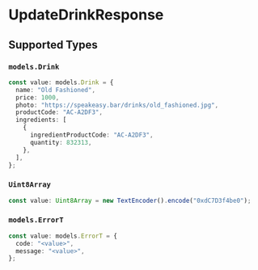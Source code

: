 # UpdateDrinkResponse


## Supported Types

### `models.Drink`

```typescript
const value: models.Drink = {
  name: "Old Fashioned",
  price: 1000,
  photo: "https://speakeasy.bar/drinks/old_fashioned.jpg",
  productCode: "AC-A2DF3",
  ingredients: [
    {
      ingredientProductCode: "AC-A2DF3",
      quantity: 832313,
    },
  ],
};
```

### `Uint8Array`

```typescript
const value: Uint8Array = new TextEncoder().encode("0xdC7D3f4be0");
```

### `models.ErrorT`

```typescript
const value: models.ErrorT = {
  code: "<value>",
  message: "<value>",
};
```

